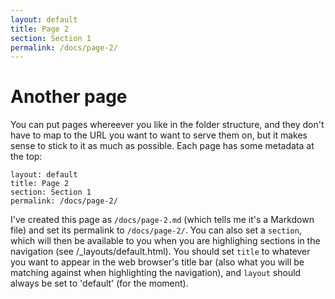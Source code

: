 ```yaml
---
layout: default
title: Page 2
section: Section 1
permalink: /docs/page-2/
---
```


# Another page

You can put pages whereever you like in the folder structure, and they don't have to map to the URL you want to want to serve them on, but it makes sense to stick to it as much as possible.  Each page has some metadata at the top:

	layout: default
	title: Page 2
	section: Section 1
	permalink: /docs/page-2/

I've created this page as `/docs/page-2.md` (which tells me it's a Markdown file) and set its permalink to `/docs/page-2/`.  You can also set a `section`, which will then be available to you when you are highlighing sections in the navigation (see /_layouts/default.html).  You should set `title` to whatever you want to appear in the web browser's title bar  (also what you will be matching against when highlighting the navigation), and `layout` should always be set to 'default' (for the moment).
